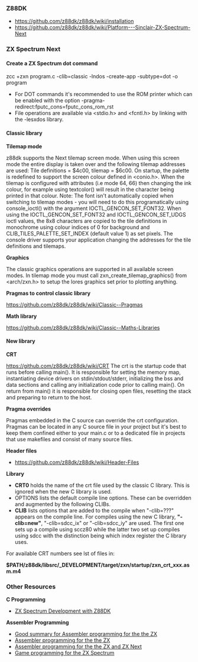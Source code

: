 ### Z88DK

- https://github.com/z88dk/z88dk/wiki/installation
- https://github.com/z88dk/z88dk/wiki/Platform---Sinclair-ZX-Spectrum-Next


### ZX Spectrum Next

#### Create a ZX Spectrum dot command
zcc +zxn program.c -clib=classic -lndos -create-app -subtype=dot -o program

- For DOT commands it's recommended to use the ROM printer which can be enabled with the option -pragma-redirect:fputc_cons=fputc_cons_rom_rst
- File operations are available via <stdio.h> and <fcntl.h> by linking with the -lesxdos library.


#### Classic library

**Tilemap mode**

z88dk supports the Next tilemap screen mode. When using this screen mode the entire display is taken over and the following tilemap addresses are used: Tile definitions = $4c00, tilemap = $6c00. On startup, the palette is redefined to support the screen colour defined in <conio.h>.
When the tilemap is configured with attributes (i.e mode 64, 66) then changing the ink colour, for example using textcolor() will result in the character being printed in that colour.
Note: The font isn't automatically copied when switching to tilemap modes - you will need to do this programatically using console_ioctl() with the argument IOCTL_GENCON_SET_FONT32.
When using the IOCTL_GENCON_SET_FONT32 and IOCTL_GENCON_SET_UDGS ioctl values, the 8x8 characters are copied to the tile definitions in monochrome using colour indices of 0 for background and CLIB_TILES_PALETTE_SET_INDEX (default value 1) as set pixels.
The console driver supports your application changing the addresses for the tile definitions and tilemaps.


**Graphics**

The classic graphics operations are supported in all available screen modes. In tilemap mode you must call zxn_create_tilemap_graphics() from <arch/zxn.h> to setup the lores graphics set prior to plotting anything.


**Pragmas to control classic library**

https://github.com/z88dk/z88dk/wiki/Classic--Pragmas


**Math library**

https://github.com/z88dk/z88dk/wiki/Classic--Maths-Libraries


#### New library

**CRT**

https://github.com/z88dk/z88dk/wiki/CRT
The crt is the startup code that runs before calling main(). It is responsible for setting the memory map, instantiating device drivers on stdin/stdout/stderr, initializing the bss and data sections and calling any initialization code prior to calling main(). On return from main() it is responsible for closing open files, resetting the stack and preparing to return to the host.

**Pragma overrides**

Pragmas embedded in the C source can override the crt configuration. Pragmas can be located in any C source file in your project but it's best to keep them confined either to your main.c or to a dedicated file in projects that use makefiles and consist of many source files.

**Header files**

- https://github.com/z88dk/z88dk/wiki/Header-Files


**Library**

- **CRT0** holds the name of the crt file used by the classic C library. This is ignored when the new C library is used.
- OPTIONS lists the default compile line options. These can be overridden and augmented by the following CLIBs.
- **CLIB** lists options that are added to the compile when "-clib=???" appears on the compile line. For compiles using the new C library, **"-clib=new"**, "-clib=sdcc_ix" or "-clib=sdcc_iy" are used. The first one sets up a compile using sccz80 while the latter two set up compiles using sdcc with the distinction being which index register the C library uses.

For available CRT numbers see lst of files in:

**$PATH/z88dk/libsrc/_DEVELOPMENT/target/zxn/startup/zxn_crt_xxx.asm.m4**


### Other Resources

**C Programming**

- [ZX Spectrum Development with Z88DK](https://github.com/z88dk/z88dk/blob/master/doc/ZXSpectrumZSDCCnewlib_01_GettingStarted.md) 

**Assembler Programming**

- [Good summary for Assembler programming for the the ZX](https://github.com/varmfskii/zxnext_code/blob/master/zx_next_notes/zxnext_notes.pdf)
- [Assembler programming for the the ZX](http://chuntey.arjunnair.in/)
- [Assembler programming for the the ZX and ZX Next](https://www.chibiakumas.com/z80/ZXSpectrum.php)
- [Game programming for the ZX Spectrum](https://spectrumcomputing.co.uk/index.php?cat=96&id=2001501)
